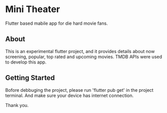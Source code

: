 # Mini Theater

Flutter based mabile app for die hard movie fans.

## About

This is an experimental flutter project, and it provides details about now screening, popular, top rated and upcoming movies. TMDB APIs were used to develop this app.

## Getting Started

Bofore debbuging the project, please run 'flutter pub get' in the project terminal. And make sure your device has internet connection.

Thank you.
